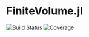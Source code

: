# FiniteVolume.jl

[![Build Status](https://img.shields.io/github/workflow/status/giancarloantonucci/FiniteVolume.jl/CI)](https://github.com/giancarloantonucci/FiniteVolume.jl/actions) [![Coverage](https://img.shields.io/codecov/c/github/giancarloantonucci/FiniteVolume.jl?label=coverage)](https://codecov.io/gh/giancarloantonucci/FiniteVolume.jl)
